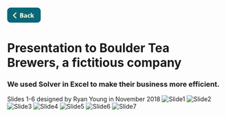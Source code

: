 <a name="top"></a>
[<img src="../Buttons/SVG/back.svg" height="35" width="auto"/>](../README.md/#graphicdesign)

# Presentation to Boulder Tea Brewers, a fictitious company
### We used Solver in Excel to make their business more efficient.
Slides 1-6 designed by Ryan Young in November 2018
![Slide1](https://user-images.githubusercontent.com/90723578/136685643-6d38d0cb-2f90-41f5-8fd7-95c5bbe250f4.png)
![Slide2](https://user-images.githubusercontent.com/90723578/136685658-24a9ff9c-9125-48b0-bc31-14dada670558.png)
![Slide3](https://user-images.githubusercontent.com/90723578/136685661-3953c549-b918-4be8-b53c-2dc396c96695.png)
![Slide4](https://user-images.githubusercontent.com/90723578/136685666-c8381533-396d-40b3-a1ee-acaa388ee914.png)
![Slide5](https://user-images.githubusercontent.com/90723578/136685668-17a57f0c-aec0-48d7-88b5-3f14c2b213eb.png)
![Slide6](https://user-images.githubusercontent.com/90723578/136685669-54f3b5e0-898b-4aa3-b504-0051588b7f6c.png)
![Slide7](https://user-images.githubusercontent.com/90723578/136685671-84c28bff-9ebc-4565-9c45-a43b4b28cb56.png)




